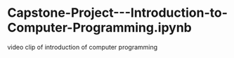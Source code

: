 # Capstone-Project---Introduction-to-Computer-Programming.ipynb
video clip of introduction of computer programming
